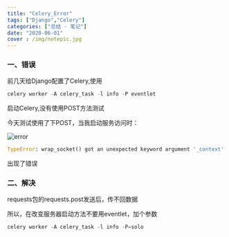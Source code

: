 ```yaml
---
title: "Celery_Error"
tags: ["Django","Celery"]
categories: ["总结 · 笔记"]
date: "2020-06-01"
cover : /img/notepic.jpg
---
```


### 一、错误
前几天给Django配置了Celery,使用

```python
celery worker -A celery_task -l info -P eventlet
```
启动Celery,没有使用POST方法测试

今天测试使用了下POST，当我启动服务访问时：

![error](https://wangxs020202.gitee.io/images/me/celeryerror.png)

```python
TypeError: wrap_socket() got an unexpected keyword argument '_context'
```

出现了错误

### 二、解决

requests包的requests.post发送后，传不回数据

所以，在改变服务器启动方法不要用eventlet，加个参数

```python
celery worker -A celery_task -l info -P=solo
```